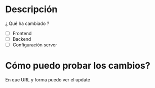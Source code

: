 # Descripción
¿ Qué ha cambiado ? 
- [ ] Frontend
- [ ] Backend
- [ ] Configuración server
# Cómo puedo probar los cambios? 
En que URL y forma puedo ver el update

